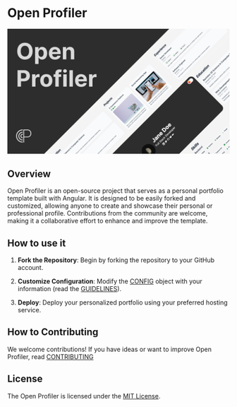 # Open Profiler

<p align="center">
    <img src="/src/assets/open-profiler.png" />
</p>

## Overview

Open Profiler is an open-source project that serves as a personal portfolio template built with Angular. It is designed to be easily forked and customized, allowing anyone to create and showcase their personal or professional profile. Contributions from the community are welcome, making it a collaborative effort to enhance and improve the template.

## How to use it

1. **Fork the Repository**: Begin by forking the repository to your GitHub account.

2. **Customize Configuration**: Modify the [CONFIG](./src/app/shared/config/open-profiler.config.ts) object with your information (read the [GUIDELINES](./src/app/shared/config/README.md)).

3. **Deploy**: Deploy your personalized portfolio using your preferred hosting service.

## How to Contributing

We welcome contributions! If you have ideas or want to improve Open Profiler, read [CONTRIBUTING](CONTRIBUTING.md)

## License

The Open Profiler is licensed under the [MIT License](LICENSE.md).
